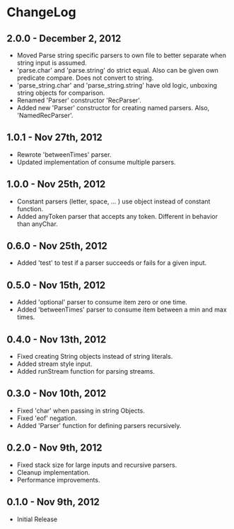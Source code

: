 # ChangeLog #

## 2.0.0 - December 2, 2012 ##
* Moved Parse string specific parsers to own file to better separate when string
  input is assumed.
* 'parse.char' and 'parse.string' do strict equal. Also can be given own
  predicate compare. Does not convert to string.
* 'parse_string.char' and 'parse_string.string' have old logic, unboxing string
  objects for comparison.
* Renamed 'Parser' constructor 'RecParser'.
* Added new 'Parser' constructor for creating named parsers. Also, 'NamedRecParser'.

## 1.0.1 - Nov 27th, 2012 ##
* Rewrote 'betweenTimes' parser.
* Updated implementation of consume multiple parsers.

## 1.0.0 - Nov 25th, 2012 ##
* Constant parsers (letter, space, ... ) use object instead of constant function.
* Added anyToken parser that accepts any token. Different in behavior than anyChar.

## 0.6.0 - Nov 25th, 2012 ##
* Added 'test' to test if a parser succeeds or fails for a given input.

## 0.5.0 - Nov 15th, 2012 ##
* Added 'optional' parser to consume item zero or one time.
* Added 'betweenTimes' parser to consume item between a min and max times.

## 0.4.0 - Nov 13th, 2012 ##
* Fixed creating String objects instead of string literals.
* Added stream style input.
* Added runStream function for parsing streams.

## 0.3.0 - Nov 10th, 2012 ##
* Fixed 'char' when passing in string Objects.
* Fixed 'eof' negation.
* Added 'Parser' function for defining parsers recursively.

## 0.2.0 - Nov 9th, 2012 ##
* Fixed stack size for large inputs and recursive parsers.
* Cleanup implementation.
* Performance improvements.

## 0.1.0 - Nov 9th, 2012 ##
* Initial Release
